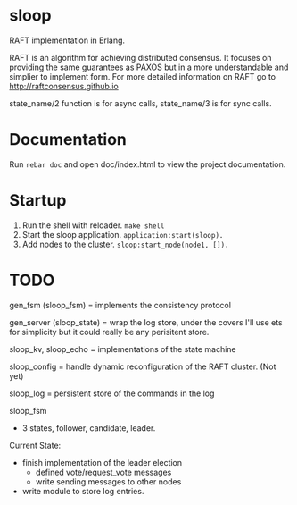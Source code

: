 sloop
=====

RAFT implementation in Erlang.

RAFT is an algorithm for achieving distributed consensus. It focuses on
providing the same guarantees as PAXOS but in a more understandable and simplier
to implement form. For more detailed information on RAFT go to <http://raftconsensus.github.io>

state_name/2 function is for async calls, state_name/3 is for sync calls.

Documentation
=====

Run `rebar doc` and open doc/index.html to view the project documentation.

Startup
=======

1. Run the shell with reloader. `make shell`
2. Start the sloop application. `application:start(sloop).`
3. Add nodes to the cluster. `sloop:start_node(node1, []).`

TODO
=====

gen_fsm (sloop_fsm) = implements the consistency protocol

gen_server (sloop_state) = wrap the log store, under the covers I'll use ets for simplicity
             but it could really be any perisitent store.

sloop_kv, sloop_echo = implementations of the state machine

sloop_config = handle dynamic reconfiguration of the RAFT cluster. (Not yet)

sloop_log = persistent store of the commands in the log

sloop_fsm
 - 3 states, follower, candidate, leader.


Current State:
- finish implementation of the leader election
  - defined vote/request_vote messages
  - write sending messages to other nodes
- write module to store log entries.
